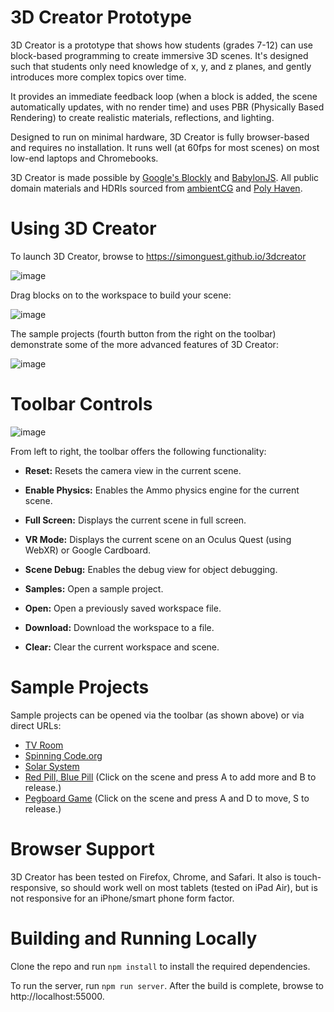 3D Creator Prototype
====================

3D Creator is a prototype that shows how students (grades 7-12) can use block-based programming to create immersive 3D scenes. It's designed such that students only need knowledge of x, y, and z planes, and gently introduces more complex topics over time.

It provides an immediate feedback loop (when a block is added, the scene automatically updates, with no render time) and uses PBR (Physically Based Rendering) to create realistic materials, reflections, and lighting.

Designed to run on minimal hardware, 3D Creator is fully browser-based and requires no installation. It runs well (at 60fps for most scenes) on most low-end laptops and Chromebooks.

3D Creator is made possible by [Google's Blockly](https://github.com/google/blockly) and [BabylonJS](https://github.com/BabylonJS/Babylon.js). All public domain materials and HDRIs sourced from [ambientCG](https://ambientcg.com/) and [Poly Haven](https://polyhaven.com/).

# Using 3D Creator

To launch 3D Creator, browse to https://simonguest.github.io/3dcreator

![image](https://user-images.githubusercontent.com/769225/212595846-73db5a6a-0179-446e-9ce8-0c03839ba885.png)

Drag blocks on to the workspace to build your scene:

![image](https://user-images.githubusercontent.com/769225/212596959-0d439e17-6e8c-4bca-b618-dca98529d1aa.png)

The sample projects (fourth button from the right on the toolbar) demonstrate some of the more advanced features of 3D Creator:

![image](https://user-images.githubusercontent.com/769225/212597590-d016abe5-8880-47d6-b952-6bf68242f6bd.png)

# Toolbar Controls

![image](https://user-images.githubusercontent.com/769225/212596338-cd9e2802-eaf8-4cec-b4e6-9eb734541876.png)

From left to right, the toolbar offers the following functionality:

- **Reset:** Resets the camera view in the current scene.
- **Enable Physics:** Enables the Ammo physics engine for the current scene.
- **Full Screen:** Displays the current scene in full screen.
- **VR Mode:** Displays the current scene on an Oculus Quest (using WebXR) or Google Cardboard.
- **Scene Debug:** Enables the debug view for object debugging.

- **Samples:** Open a sample project.
- **Open:** Open a previously saved workspace file.
- **Download:** Download the workspace to a file.
- **Clear:** Clear the current workspace and scene.

# Sample Projects

Sample projects can be opened via the toolbar (as shown above) or via direct URLs:

- [TV Room](https://simonguest.github.io/3dcreator/?sample=tv-room.json&phys=0)
- [Spinning Code.org](https://simonguest.github.io/3dcreator/?sample=spinning-codeorg.json&phys=0)
- [Solar System](https://simonguest.github.io/3dcreator/?sample=solar-system.json&phys=0)
- [Red Pill, Blue Pill](https://simonguest.github.io/3dcreator/?sample=redpill-bluepill.json&phys=1) (Click on the scene and press A to add more and B to release.)
- [Pegboard Game](https://simonguest.github.io/3dcreator/?sample=pegboard.json&phys=1) (Click on the scene and press A and D to move, S to release.)


# Browser Support

3D Creator has been tested on Firefox, Chrome, and Safari. It also is touch-responsive, so should work well on most tablets (tested on iPad Air), but is not responsive for an iPhone/smart phone form factor.

# Building and Running Locally

Clone the repo and run ```npm install``` to install the required dependencies.

To run the server, run ```npm run server```. After the build is complete, browse to http://localhost:55000.
